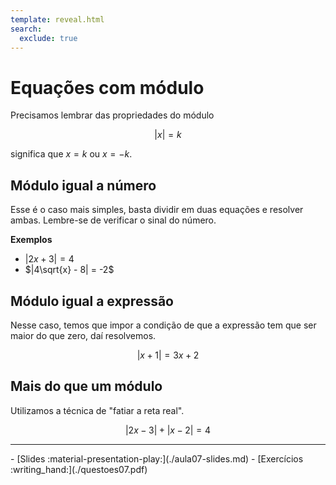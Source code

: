```yaml
---
template: reveal.html
search:
  exclude: true
---
```

# Equações com módulo

Precisamos lembrar das propriedades do módulo

$$ |x| = k$$ 

significa que $x=k$ ou $x=-k$.

## Módulo igual a número

Esse é o caso mais simples, basta dividir em duas equações e resolver ambas. Lembre-se de verificar o sinal do número.


**Exemplos**

- $|2x + 3| = 4$
- $|4\sqrt{x} - 8| = -2$

## Módulo igual a expressão

Nesse caso, temos que impor a condição de que a expressão tem que ser maior do que zero, daí resolvemos.

$$|x+1| = 3x + 2$$


## Mais do que um módulo

Utilizamos a técnica de "fatiar a reta real". 


$$|2x-3| + |x-2| = 4$$





---

<div class="grid cards" markdown>
 - [Slides :material-presentation-play:](./aula07-slides.md)
 - [Exercícios :writing_hand:](./questoes07.pdf)
</div>
